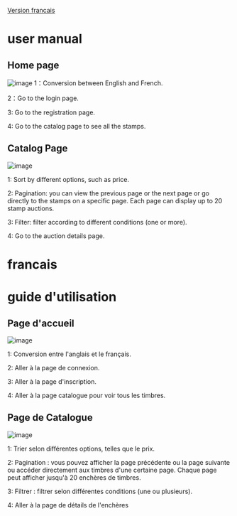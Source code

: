 [Version francais](#francais)

# user manual

## Home page
![image](https://github.com/herissonfei/timbre-firebase/assets/89328999/87bec703-6e68-44a5-adaa-e8017bde5386)
1：Conversion between English and French.

2：Go to the login page.

3: Go to the registration page.

4: Go to the catalog page to see all the stamps.

## Catalog Page
![image](https://github.com/herissonfei/timbre-firebase/assets/89328999/8b053b95-94f2-421b-bc98-140e125fb033)

1: Sort by different options, such as price.

2: Pagination: you can view the previous page or the next page or go directly to the stamps on a specific page. Each page can display up to 20 stamp auctions.

3: Filter: filter according to different conditions (one or more).

4: Go to the auction details page.

# francais

# guide d'utilisation

## Page d'accueil
![image](https://github.com/herissonfei/timbre-firebase/assets/89328999/16460e56-41d3-4610-b51b-7539da233c74)

1: Conversion entre l'anglais et le français.

2: Aller à la page de connexion.

3: Aller à la page d'inscription.

4: Aller à la page catalogue pour voir tous les timbres.

## Page de Catalogue

![image](https://github.com/herissonfei/timbre-firebase/assets/89328999/cb037672-dde0-4ff1-a81c-09a625229f46)

1: Trier selon différentes options, telles que le prix.

2: Pagination : vous pouvez afficher la page précédente ou la page suivante ou accéder directement aux timbres d'une certaine page. Chaque page peut afficher jusqu'à 20 enchères de timbres.

3: Filtrer : filtrer selon différentes conditions (une ou plusieurs).

4: Aller à la page de détails de l'enchères
